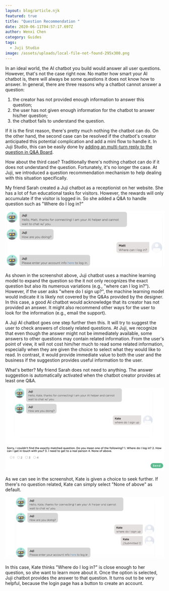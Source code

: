 ```yaml
---
layout: blog/article.njk
featured: true
title: "Question Recommendation "
date: 2020-06-11T04:57:17.697Z
author: Wenxi Chen
category: Guides
tags:
  - Juji Studio
image: /assets/uploads/local-file-not-found-295x300.png
---
```

In an ideal world, the AI chatbot you build would answer all user questions. However, that's not the case right now. No matter how smart your AI chatbot is, there will always be some questions it does not know how to answer. In general, there are three reasons why a chatbot cannot answer a question: 

1. the creator has not provided enough information to answer this question;
2. the user has not given enough information for the chatbot to answer his/her question;
3. the chatbot fails to understand the question. 

If it is the first reason, there's pretty much nothing the chatbot can do. On the other hand, the second case can be resolved if the chatbot's creator anticipated this potential complication and add a mini flow to handle it. In Juji Studio, this can be easily done by [adding an multi-turn reply to the question in Q&A Board](https://juji.io/blog/how-to-make-your-chatbot-to-answer-non-trivial-questions/). 

How about the third case? Traditionally there's nothing chatbot can do if it does not understand the question. Fortunately, it's no longer the case. At Juji, we introduced a question recommendation mechanism to help dealing with this situation specifically.

My friend Sarah created a Juji chatbot as a receptionist on her website. She has a lot of fun educational tasks for visitors. However, the rewards will only accumulate if the visitor is logged in. So she added a Q&A to handle question such as "Where do I log in?" 

![Juji AI chatbot uses machine learning model to answer a user question](/assets/uploads/screen-shot-2020-06-07-at-12.29.49-pm.png "Juji AI chatbot uses machine learning model to answer a user question")

As shown in the screenshot above, Juji chatbot uses a machine learning model to expand the question so the it not only recognizes the exact question but also its numerous variations (e.g., "where can I log in?"). However, if the user asks "where do I sign up?", the machine learning model would indicate it is likely not covered by the Q&As provided by the designer. In this case, a good AI chatbot would acknowledge that its creator has not provided an answer. It might also recommend other ways for the user to look for the information (e.g., email the support). 

A Juji AI chatbot goes one step further then this. It will try to suggest the user to check answers of closely related questions. At Juji, we recognize that even though the answer might not be immediately available, some answers to other questions may contain related information. From the user's point of view, it will not cost him/her much to read some related information, especially when they are given the choice to select what they would like to read. In contrast, it would provide immediate value to both the user and the business if the suggestion provides useful information to the user.

What's better? My friend Sarah does not need to anything. The answer suggestion is automatically activated when the chatbot creator provides at least one Q&A.

![Juji AI chatbot use another machine learning model to suggest related question answers](/assets/uploads/screen-shot-2020-06-07-at-12.40.39-pm.png "Juji AI chatbot use another machine learning model to suggest related question answers")

As we can see in the screenshot, Kate is given a choice to seek further. If there's no question related, Kate can simply select "None of above" as default.

![Juji AI chatbot provides related information after user selected an related question](/assets/uploads/screen-shot-2020-06-07-at-12.41.49-pm.png "Juji AI chatbot provides related information after user selected an related question")

In this case, Kate thinks "Where do I log in?" is close enough to her question, so she want to learn more about it. Once the option is selected, Juji chatbot provides the answer to that question. It turns out to be very helpful, because the login page has a button to create an account.